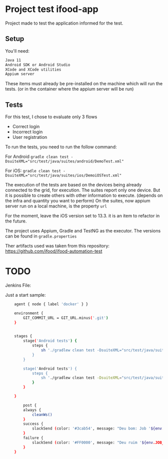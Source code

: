 # Project test ifood-app

Project made to test the application informed for the test.

## Setup

You'll need:
```bash
Java 11
Android SDK or Android Studio
XCode and XCode utilities
Appium server
```

These items must already be pre-installed on the machine which will run the tests.
(or in the container where the appium server will be run)

## Tests

For this test, I chose to evaluate only 3 flows
- Correct login
- Incorrect login
- User registration

To run the tests, you need to run the follow command:

For Android
```gradle clean test -DsuiteXML="src/test/java/suites/android/DemoTest.xml"```

For iOS:
```gradle clean test -DsuiteXML="src/test/java/suites/ios/DemoiOSTest.xml"```


The execution of the tests are based on the devices being already connected to the grid, for execution.
The suites report only one device. But it is possible to create others with other information to execute. (depends on the infra and quantity you want to perform)
On the suites, now appium server run on a local machine, is the property `url`

For the moment, leave the iOS version set to 13.3. it is an item to refactor in the future.

The project uses Appium, Gradle and TestNG as the executor.
The versions can be found in ```gradle.properties```

Ther artifacts used was taken from this repository: https://github.com/ifood/ifood-automation-test



# TODO

Jenkins File:

Just a start sample:

```bash
    agent { node { label 'docker' } }

    environment {
        GIT_COMMIT_URL = GIT_URL.minus('.git')
    }
    

    stages {
        stage('Android tests') {
            steps {
                sh './gradlew clean test -DsuiteXML="src/test/java/suites/android/DemoTest.xml"
            }
        }

        stage('Android tests') {
            steps {
                sh './gradlew clean test -DsuiteXML="src/test/java/suites/android/DemoTest.xml"
            }
        }

    }

        post {
        always {
            cleanWs()
        }
        success {
            slackSend (color: '#3cab54', message: "Deu bom: Job '${env.JOB_NAME} [${env.BUILD_NUMBER}]' (${env.BUILD_URL})")
        }
        failure {
            slackSend (color: '#FF0000', message: "Deu ruim '${env.JOB_NAME} [${env.BUILD_NUMBER}]' (${env.BUILD_URL})")
        }
    }
```

